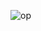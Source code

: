 ![op](https://github.com/tejashkalbe/calculator.io/assets/79565669/2d911707-d303-41af-811c-e37991d56d76)
